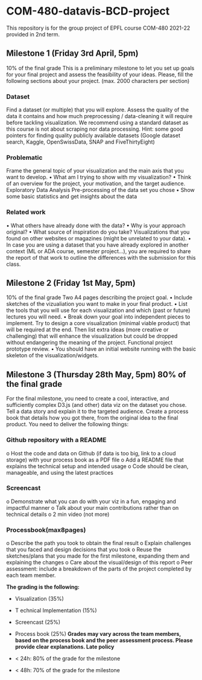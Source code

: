 # COM-480-datavis-BCD-project
This repository is for the group project of EPFL course COM-480 2021-22 provided in 2nd term.

## Milestone 1 (Friday 3rd April, 5pm) 
10% of the final grade
This is a preliminary milestone to let you set up goals for your final project and assess the feasibility of your ideas. Please, fill the following sections about your project.
(max. 2000 characters per section)
### Dataset
Find a dataset (or multiple) that you will explore. Assess the quality of the data it contains and how much preprocessing / data-cleaning it will require before tackling visualization. We recommend using a standard dataset as this course is not about scraping nor data processing.
Hint: some good pointers for finding quality publicly available datasets (Google dataset search, Kaggle, OpenSwissData, SNAP and FiveThirtyEight)
### Problematic
Frame the general topic of your visualization and the main axis that you want to develop.
• What am I trying to show with my visualization?
• Think of an overview for the project, your motivation, and the target audience.
Exploratory Data Analysis
Pre-processing of the data set you chose
• Show some basic statistics and get insights about the data
### Related work
• What others have already done with the data?
• Why is your approach original?
• What source of inspiration do you take? Visualizations that you found on other websites or magazines (might be unrelated to your data).
• In case you are using a dataset that you have already explored in another context (ML or ADA course, semester project...), you are required to share the report of that work to outline the differences with the submission for this class.
       
## Milestone 2 (Friday 1st May, 5pm)
10% of the final grade
Two A4 pages describing the project goal.
• Include sketches of the vizualiation you want to make in your final product.
• List the tools that you will use for each visualization and which (past or future)
lectures you will need.
• Break down your goal into independent pieces to implement. Try to design a core visualization (minimal viable product) that will be required at the end. Then list extra ideas (more creative or challenging) that will enhance the visualization but could be dropped without endangering the meaning of the project.
Functional project prototype review.
• You should have an initial website running with the basic skeleton of the visualization/widgets.
 
## Milestone 3 (Thursday 28th May, 5pm) 80% of the final grade
For the final milestone, you need to create a cool, interactive, and sufficiently complex D3.js (and other) data viz on the dataset you chose. Tell a data story and explain it to the targeted audience. Create a process book that details how you got there, from the original idea to the final product.
You need to deliver the following things:
### Github repository with a README
o Host the code and data on Github (if data is too big, link to a cloud
storage) with your process book as a PDF file
o Add a README file that explains the technical setup and intended usage
o Code should be clean, manageable, and using the latest practices
### Screencast
o Demonstrate what you can do with your viz in a fun, engaging and
impactful manner
o Talk about your main contributions rather than on technical details o 2 min video (not more)
### Processbook(max8pages)
o Describe the path you took to obtain the final result
o Explain challenges that you faced and design decisions that you took o Reuse the sketches/plans that you made for the first milestone,
expanding them and explaining the changes
o Care about the visual/design of this report
o Peer assessment: include a breakdown of the parts of the project completed by each team member.

**The grading is the following:**
* Visualization (35%)
* T echnical Implementation (15%)
* Screencast (25%)
* Process book (25%)
**Grades may vary across the team members, based on the process book and the peer assessment process. Please provide clear explanations.
Late policy**
  
* < 24h: 80% of the grade for the milestone
* < 48h: 70% of the grade for the milestone
